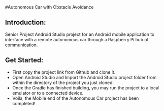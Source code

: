 #Autonomous Car with Obstacle Avoidance 
## Introduction:
Senior Project Android Studio project for an Android mobile application to interface with a remote autonomous car through a Raspberry Pi hub of communication. 
## Get Started: 
* First copy the project link from Github and clone it. 
* Open Android Studio and Import the Android Studio project folder from within the directory of the project you just cloned. 
* Once the Gradle has finished building, you may run the project to a local emulator or to a connected device. 
* Voila, the Mobile end of the Autonomous Car project has been completed! 
